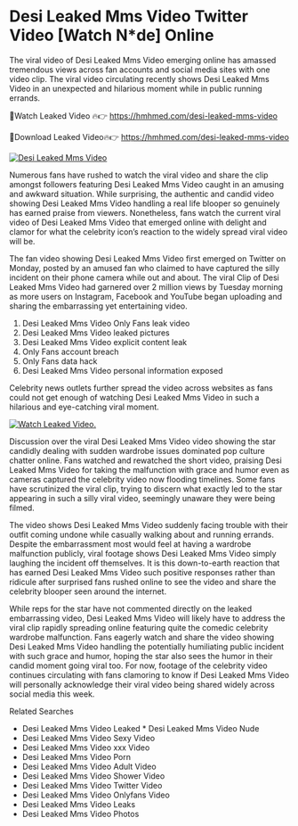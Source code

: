 ﻿# Desi Leaked Mms Video Twitter Video [Watch N*de] Online

The viral video of ﻿Desi Leaked Mms Video emerging online has amassed tremendous views across fan accounts and social media sites with one video clip. The viral video circulating recently shows ﻿Desi Leaked Mms Video in an unexpected and hilarious moment while in public running errands. 

🔴Watch Leaked Video 🔥👉  https://hmhmed.com/desi-leaked-mms-video 

🔴Download Leaked Video🔥👉  https://hmhmed.com/desi-leaked-mms-video 

[![Desi Leaked Mms Video](https://i.imgur.com/dJHk4Zq.gif)](https://hmhmed.com/desi-leaked-mms-video)

Numerous fans have rushed to watch the viral video and share the clip amongst followers featuring ﻿Desi Leaked Mms Video caught in an amusing and awkward situation. While surprising, the authentic and candid video showing ﻿Desi Leaked Mms Video handling a real life blooper so genuinely has earned praise from viewers. Nonetheless, fans watch the current viral video of ﻿Desi Leaked Mms Video that emerged online with delight and clamor for what the celebrity icon’s reaction to the widely spread viral video will be.

The fan video showing ﻿Desi Leaked Mms Video first emerged on Twitter on Monday, posted by an amused fan who claimed to have captured the silly incident on their phone camera while out and about. The viral Clip of ﻿Desi Leaked Mms Video had garnered over 2 million views by Tuesday morning as more users on Instagram, Facebook and YouTube began uploading and sharing the embarrassing yet entertaining video. 

1. ﻿Desi Leaked Mms Video Only Fans leak video
2. ﻿Desi Leaked Mms Video leaked pictures
3. ﻿Desi Leaked Mms Video explicit content leak
4. Only Fans account breach
5. Only Fans data hack
6. ﻿Desi Leaked Mms Video personal information exposed

Celebrity news outlets further spread the video across websites as fans could not get enough of watching ﻿Desi Leaked Mms Video in such a hilarious and eye-catching viral moment. 

[![Watch Leaked Video.](https://miro.medium.com/v2/resize:fit:828/format:webp/1*cilzJN44JGOrTw9NJCrNHA.gif "Watch Leaked Video")](https://hmhmed.com/desi-leaked-mms-video)

Discussion over the viral ﻿Desi Leaked Mms Video video showing the star candidly dealing with sudden wardrobe issues dominated pop culture chatter online. Fans watched and rewatched the short video, praising ﻿Desi Leaked Mms Video for taking the malfunction with grace and humor even as cameras captured the celebrity video now flooding timelines. Some fans have scrutinized the viral clip, trying to discern what exactly led to the star appearing in such a silly viral video, seemingly unaware they were being filmed.

The video shows ﻿Desi Leaked Mms Video suddenly facing trouble with their outfit coming undone while casually walking about and running errands. Despite the embarrassment most would feel at having a wardrobe malfunction publicly, viral footage shows ﻿Desi Leaked Mms Video simply laughing the incident off themselves. It is this down-to-earth reaction that has earned ﻿Desi Leaked Mms Video such positive responses rather than ridicule after surprised fans rushed online to see the video and share the celebrity blooper seen around the internet.  

While reps for the star have not commented directly on the leaked embarrassing video, ﻿Desi Leaked Mms Video will likely have to address the viral clip rapidly spreading online featuring quite the comedic celebrity wardrobe malfunction. Fans eagerly watch and share the video showing ﻿Desi Leaked Mms Video handling the potentially humiliating public incident with such grace and humor, hoping the star also sees the humor in their candid moment going viral too. For now, footage of the celebrity video continues circulating with fans clamoring to know if ﻿Desi Leaked Mms Video will personally acknowledge their viral video being shared widely across social media this week.

Related Searches
* ﻿Desi Leaked Mms Video Leaked
﻿* Desi Leaked Mms Video Nude
* ﻿Desi Leaked Mms Video Sexy Video
* ﻿Desi Leaked Mms Video xxx Video
* ﻿Desi Leaked Mms Video Porn
* ﻿Desi Leaked Mms Video Adult Video
* ﻿Desi Leaked Mms Video Shower Video
* ﻿Desi Leaked Mms Video Twitter Video
* ﻿Desi Leaked Mms Video Onlyfans Video
* ﻿Desi Leaked Mms Video Leaks
* ﻿Desi Leaked Mms Video Photos